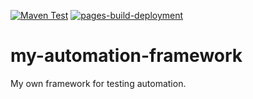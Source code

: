 [![Maven Test](https://github.com/huasodev/my-automation-framework/actions/workflows/run-test.yml/badge.svg)](https://github.com/huasodev/my-automation-framework/actions/workflows/run-test.yml) [![pages-build-deployment](https://github.com/huasodev/my-automation-framework/actions/workflows/pages/pages-build-deployment/badge.svg)](https://github.com/huasodev/my-automation-framework/actions/workflows/pages/pages-build-deployment)
# my-automation-framework

My own framework for testing automation.

